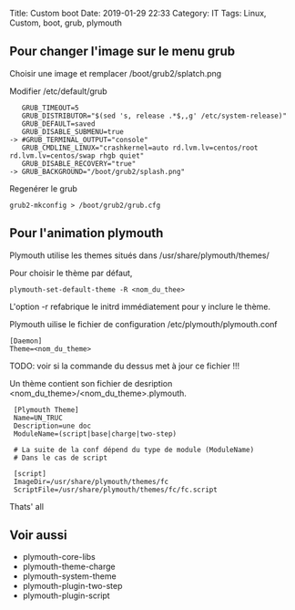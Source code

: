 Title: Custom boot
Date: 2019-01-29 22:33
Category: IT
Tags: Linux, Custom, boot, grub, plymouth


Pour changer l'image sur le menu grub
-------------------------------------

Choisir une image et remplacer /boot/grub2/splatch.png

Modifier /etc/default/grub

       GRUB_TIMEOUT=5
       GRUB_DISTRIBUTOR="$(sed 's, release .*$,,g' /etc/system-release)"
       GRUB_DEFAULT=saved
       GRUB_DISABLE_SUBMENU=true
    -> #GRUB_TERMINAL_OUTPUT="console"
       GRUB_CMDLINE_LINUX="crashkernel=auto rd.lvm.lv=centos/root rd.lvm.lv=centos/swap rhgb quiet"
       GRUB_DISABLE_RECOVERY="true"
    -> GRUB_BACKGROUND="/boot/grub2/splash.png"


Regenérer le grub

    grub2-mkconfig > /boot/grub2/grub.cfg


Pour l'animation plymouth
--------------------------

Plymouth utilise les themes situés dans /usr/share/plymouth/themes/

Pour choisir  le thème par défaut, 

    plymouth-set-default-theme -R <nom_du_thee>

L'option -r refabrique le initrd immédiatement pour y inclure le thème.


Plymouth uilise le fichier de configuration /etc/plymouth/plymouth.conf

    [Daemon]
    Theme=<nom_du_theme>

TODO: voir si la commande du dessus met à jour ce fichier !!!



Un thème contient son fichier de desription <nom_du_theme>/<nom_du_theme>.plymouth.

     [Plymouth Theme]
     Name=UN_TRUC
     Description=une doc
     ModuleName=(script|base|charge|two-step)
     
     # La suite de la conf dépend du type de module (ModuleName)
     # Dans le cas de script

     [script]
     ImageDir=/usr/share/plymouth/themes/fc
     ScriptFile=/usr/share/plymouth/themes/fc/fc.script

Thats' all


Voir aussi
----------

* plymouth-core-libs
* plymouth-theme-charge
* plymouth-system-theme
* plymouth-plugin-two-step
* plymouth-plugin-script


